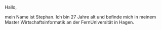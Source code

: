 Hallo,

mein Name ist Stephan. Ich bin 27 Jahre alt und befinde mich in meinem Master Wirtschaftsinformatik an der FernUniversität in Hagen.
